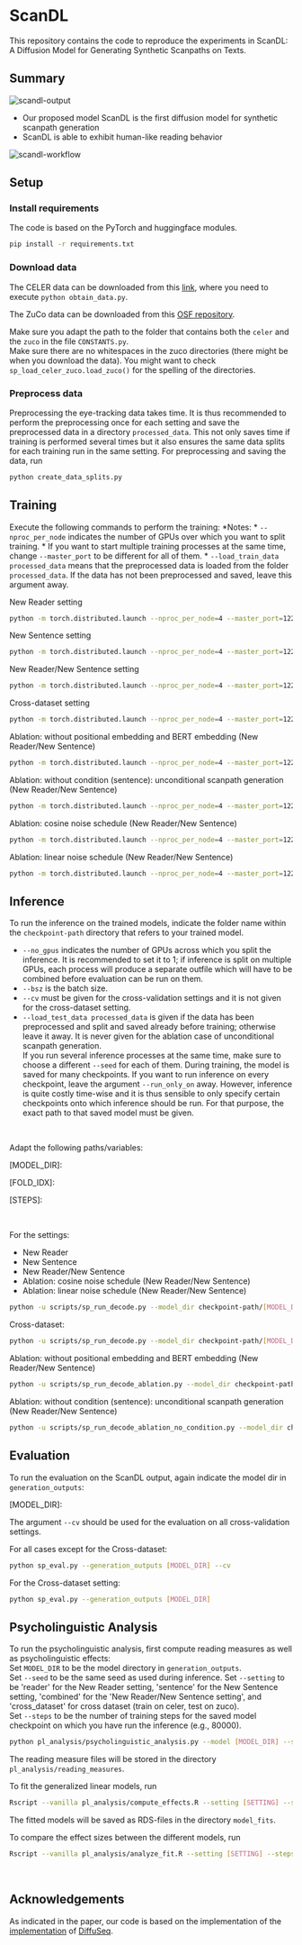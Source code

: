 # ScanDL

This repository contains the code to reproduce the experiments in ScanDL: A Diffusion Model for Generating Synthetic Scanpaths on Texts.

## Summary
![scandl-output](img/scanpath-exp-regular.png)
* Our proposed model ScanDL is the first diffusion model for synthetic scanpath generation
* ScanDL is able to exhibit human-like reading behavior

![scandl-workflow](img/scandl-overview.png)

## Setup

### Install requirements
The code is based on the PyTorch and huggingface modules.
```bash 
pip install -r requirements.txt 
```

### Download data

The CELER data can be downloaded from this [link](https://github.com/berzak/celer), where you need to execute ``python obtain_data.py``.<br>

The ZuCo data can be downloaded from this [OSF repository](https://osf.io/q3zws/).<br>

Make sure you adapt the path to the folder that contains both the ```celer``` and the ```zuco``` in the file ```CONSTANTS.py```.<br>
Make sure there are no whitespaces in the zuco directories (there might be when you download the data). You might want to check ```sp_load_celer_zuco.load_zuco()``` for the spelling of the directories.


### Preprocess data

Preprocessing the eye-tracking data takes time. It is thus recommended to perform the preprocessing once for each setting and save the preprocessed data in a directory ``processed_data``.
This not only saves time if training is performed several times but it also ensures the same data splits for each training run in the same setting.
For preprocessing and saving the data, run
```bash
python create_data_splits.py
```

## Training

Execute the following commands to perform the training:
    *Notes:
        * ```--nproc_per_node``` indicates the number of GPUs over which you want to split training.
        * If you want to start multiple training processes at the same time, change ```--master_port``` to be different for all of them.
        * ```--load_train_data processed_data``` means that the preprocessed data is loaded from the folder `processed_data`. If the data has not been preprocessed and saved, leave this argument away.<br>

New Reader setting
```bash
python -m torch.distributed.launch --nproc_per_node=4 --master_port=12233 --use_env scripts/sp_run_train.py --corpus celer --inference cv --load_train_data processed_data --num_transformer_heads 8 --num_transformer_layers 12 --hidden_dim 256 --noise_schedule sqrt --learning_steps 80000 --log_interval 500 --eval_interval 500 --save_interval 5000 --data_split_criterion reader
```

New Sentence setting
```bash
python -m torch.distributed.launch --nproc_per_node=4 --master_port=12233 --use_env scripts/sp_run_train.py --corpus celer --inference cv --load_train_data processed_data --num_transformer_heads 8 --num_transformer_layers 12 --hidden_dim 256 --noise_schedule sqrt --learning_steps 80000 --log_interval 500 --eval_interval 500 --save_interval 5000 --data_split_criterion sentence
```

New Reader/New Sentence setting
```bash
python -m torch.distributed.launch --nproc_per_node=4 --master_port=12233 --use_env scripts/sp_run_train.py --corpus celer --inference cv --load_train_data processed_data --num_transformer_heads 8 --num_transformer_layers 12 --hidden_dim 256 --noise_schedule sqrt --learning_steps 80000 --log_interval 500 --eval_interval 500 --save_interval 5000 --data_split_criterion combined
```

Cross-dataset setting
```bash
python -m torch.distributed.launch --nproc_per_node=4 --master_port=12233 --use_env scripts/sp_run_train.py --corpus celer --inference zuco --load_train_data processed_data --num_transformer_heads 8 --num_transformer_layers 12 --hidden_dim 256 --noise_schedule sqrt --learning_steps 80000 --log_interval 500 --eval_interval 500 --save_interval 5000 --notes cross_dataset --data_split_criterion scanpath
```

Ablation: without positional embedding and BERT embedding (New Reader/New Sentence)
```bash
python -m torch.distributed.launch --nproc_per_node=4 --master_port=12233 --use_env scripts/sp_run_train_ablation.py --corpus celer --inference cv --load_train_data processed_data --num_transformer_heads 8 --num_transformer_layers 12 --hidden_dim 256 --noise_schedule sqrt --learning_steps 80000 --log_interval 50 --eval_interval 500 --save_interval 5000 --data_split_criterion combined --notes ablation-no-pos-bert
```

Ablation: without condition (sentence): unconditional scanpath generation (New Reader/New Sentence)
```bash
python -m torch.distributed.launch --nproc_per_node=4 --master_port=12233 --use_env scripts/sp_run_train_ablation_no_condition.py --corpus celer --inference cv --num_transformer_heads 8 --num_transformer_layers 12 --hidden_dim 256 --noise_schedule sqrt --learning_steps 80000 --log_interval 50 --eval_interval 500 --save_interval 5000 --data_split_criterion combined --notes ablation-no-condition
```

Ablation: cosine noise schedule (New Reader/New Sentence)
```bash
python -m torch.distributed.launch --nproc_per_node=4 --master_port=12233 --use_env scripts/sp_run_train.py --corpus celer --inference cv --load_train_data processed_data --num_transformer_heads 8 --num_transformer_layers 12 --hidden_dim 256 --noise_schedule cosine --learning_steps 80000 --log_interval 500 --eval_interval 500 --save_interval 5000 --data_split_criterion combined
```

Ablation: linear noise schedule (New Reader/New Sentence)
```bash
python -m torch.distributed.launch --nproc_per_node=4 --master_port=12233 --use_env scripts/sp_run_train.py --corpus celer --inference cv --load_train_data processed_data --num_transformer_heads 8 --num_transformer_layers 12 --hidden_dim 256 --noise_schedule linear --learning_steps 80000 --log_interval 500 --eval_interval 500 --save_interval 5000 --data_split_criterion combined
```



## Inference

To run the inference on the trained models, indicate the folder name within the ```checkpoint-path``` directory that refers to your trained model.
* ```--no_gpus``` indicates the number of GPUs across which you split the inference. It is recommended to set it to 1; if inference is split on multiple GPUs, each process will produce a separate outfile which will have to be combined before evaluation can be run on them.
* ```--bsz``` is the batch size.<br>
* ```--cv``` must be given for the cross-validation settings and it is not given for the cross-dataset setting.<br>
* ```--load_test_data processed_data``` is given if the data has been preprocessed and split and saved already before training; otherwise leave it away. It is never given for the ablation case of unconditional scanpath generation.<br>
If you run several inference processes at the same time, make sure to choose a different ```--seed``` for each of them. During training, the model is saved for many checkpoints. If you want to run inference on every checkpoint, leave the argument ```--run_only_on``` away. However, inference is quite costly time-wise and it is thus sensible to only
specify certain checkpoints onto which inference should be run. For that purpose, the exact path to that saved model must be given.<br>

<br>

Adapt the following paths/variables:

[MODEL_DIR]: 

[FOLD_IDX]: 

[STEPS]:

<br>

For the settings: <br>
* New Reader
* New Sentence
* New Reader/New Sentence
* Ablation: cosine noise schedule (New Reader/New Sentence)
* Ablation: linear noise schedule (New Reader/New Sentence)

```bash
python -u scripts/sp_run_decode.py --model_dir checkpoint-path/[MODEL_DIR] --seed 60 --split test --cv --no_gpus 1 --bsz 24 --run_only_on 'checkpoint-path/[MODEL_DIR]/fold-[FOLD_IDX]/ema_0.9999_0[STEPS].pt' --load_test_data processed_data
```

Cross-dataset:
```bash
python -u scripts/sp_run_decode.py --model_dir checkpoint-path/[MODEL_DIR] --seed 60 --split test --bsz 24 --no_gpus 1 --run_only_on 'checkpoint-path/[MODEL_DIR]/ema_0.9999_0[STEPS].pt' --load_test_data processed_data
```

Ablation: without positional embedding and BERT embedding (New Reader/New Sentence)
```bash
python -u scripts/sp_run_decode_ablation.py --model_dir checkpoint-path/[MODEL_DIR] --seed 60 --split test --cv --no_gpus 1 --bsz 24 --load_test_data processed_data --run_only_on 'checkpoint-path/[MODEL_DIR/fold-[FOLD_IDX]/ema_0.9999_0[STEPS].pt'
```

Ablation: without condition (sentence): unconditional scanpath generation (New Reader/New Sentence)
```bash
python -u scripts/sp_run_decode_ablation_no_condition.py --model_dir checkpoint-path/[MODEL_DIR] --seed 62 --split test --cv --no_gpus 1 --bsz 16 --run_only_on 'checkpoint-path/[MODEL_DIR]/fold-[FOLD_IDX]/ema_0.9999_0[STEPS].pt'
```


## Evaluation

To run the evaluation on the ScanDL output, again indicate the model dir in ```generation_outputs```:<br>

[MODEL_DIR]: 

The argument ```--cv``` should be used for the evaluation on all cross-validation settings. <br>

For all cases except for the Cross-dataset:
```bash
python sp_eval.py --generation_outputs [MODEL_DIR] --cv
```

For the Cross-dataset setting:
```bash
python sp_eval.py --generation_outputs [MODEL_DIR] 
```


## Psycholinguistic Analysis

To run the psycholinguistic analysis, first compute reading measures as well as psycholinguistic effects:<br>
Set ```MODEL_DIR``` to be the model directory in ```generation_outputs```.<br>
Set ```--seed``` to be the same seed as used during inference.
Set ```--setting``` to be 'reader' for the New Reader setting, 'sentence' for the New Sentence setting, 'combined' for the 'New Reader/New Sentence setting', and 'cross_dataset' for cross dataset (train on celer, test on zuco).<br>
Set ```--steps``` to be the number of training steps for the saved model checkpoint on which you have run the inference (e.g., 80000). <br>

```bash 
python pl_analysis/psycholinguistic_analysis.py --model [MODEL_DIR] --steps [N_STEPS] --setting [SETTING] --seed [SEED]
```

The reading measure files will be stored in the directory `pl_analysis/reading_measures`.

To fit the generalized linear models, run
```bash 
Rscript --vanilla pl_analysis/compute_effects.R --setting [SETTING] --steps [N_STEPS]
```

The fitted models will be saved as RDS-files in the directory `model_fits`.

To compare the effect sizes between the different models, run
```bash 
Rscript --vanilla pl_analysis/analyze_fit.R --setting [SETTING] --steps [N_STEPS]
```


<br>

## Acknowledgements

As indicated in the paper, our code is based on the implementation of the [implementation](https://github.com/Shark-NLP/DiffuSeq) of [DiffuSeq](
https://doi.org/10.48550/arXiv.2210.08933).




